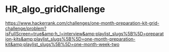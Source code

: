 # HR_algo_gridChallenge
https://www.hackerrank.com/challenges/one-month-preparation-kit-grid-challenge/problem?isFullScreen=true&amp;h_l=interview&amp;playlist_slugs%5B%5D=preparation-kits&amp;playlist_slugs%5B%5D=one-month-preparation-kit&amp;playlist_slugs%5B%5D=one-month-week-two
